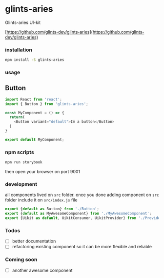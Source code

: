 # glints-aries
Glints-aries UI-kit

[https://github.com/glints-dev/glints-aries](https://github.com/glints-dev/glints-aries)

### installation
```bash
npm install -S glints-aries
```

### usage

## Button
```javascript
import React from 'react';
import { Button } from 'glints-aries';

const MyComponent = () => {
  return(
    <Button variant="default">Im a button</Button>
  )
}

export default MyComponent;
```

### npm scripts
```bash
npm run storybook
```
then open your browser on port 9001

### development
all components lived on `src` folder. once you done adding component on `src` folder include it on `src/index.js` file
```javascript
export {default as Button} from './Button';
export {default as MyAwesomeComponent} from './MyAwesomeComponent';
export {Uikit as default, UikitConsumer, UikitProvider} from './Provider';
```

### Todos
- [ ] better documentation
- [ ] refactoring existing component so it can be more flexible and reliable

### Coming soon
- [ ] another awesome component